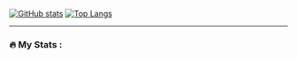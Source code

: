 [![GitHub stats](https://github-readme-stats.vercel.app/api?username=x2late2take)](https://github.com/x2late2take/github-readme-stats)
[![Top Langs](https://github-readme-stats.vercel.app/api/top-langs/?username=x2late2take&layout=compact)](https://github.com/x2late2take/github-readme-stats)

---

### :fire: My Stats :
